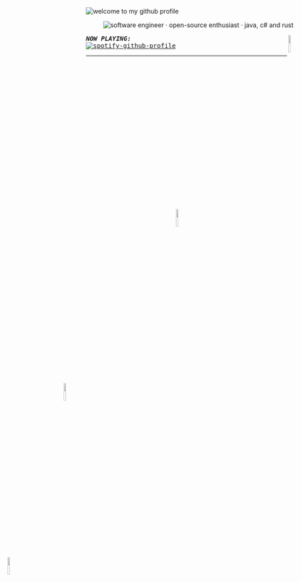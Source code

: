 <img alt="welcome to my github profile" src="https://github.com/rubyxsphere/rubyxsphere/assets/129624633/f33357d6-d413-4d9d-b8da-baa0f507511a">

<!-- Footer -->

<div align="center">

<img alt="software engineer  ·  open-source enthusiast  ·  java, c# and rust" src="https://github.com/rubyxsphere/rubyxsphere/assets/129624633/da375f28-1f9c-4044-a5e5-d79545020a29" /> <br/>
</div>

<img align="right" height="10%" width="10%" src="https://github.com/rubyxsphere/rubyxsphere/assets/129624633/95396b28-5b98-4d50-bb38-ec28aebdecb2" >
<img align="right" height="10%" width="10%" src="https://github.com/rubyxsphere/rubyxsphere/assets/129624633/82e41d85-e17d-4c47-a413-556fb954931c" hspace="50%">
<img align="right" height="10%" width="10%" src="https://github.com/rubyxsphere/rubyxsphere/assets/129624633/51743e30-a742-4066-8742-e86ee5e40792" hspace="100%">
<img align="right" height="10%" width="10%" src="https://github.com/rubyxsphere/rubyxsphere/assets/129624633/68be7b2a-20b2-4d83-b09b-cc1c8ea0a545" hspace="125%">

<kbd><kbd><b>*NOW PLAYING:*</b></kbd><br>[![spotify-github-profile](https://spotify-github-profile.vercel.app/api/view?uid=21agiw7agqrtuzi7aszsoxska&cover_image=true&theme=natemoo-re&show_offline=false&background_color=121212&interchange=false&bar_color=53b14f&bar_color_cover=true)](https://github.com/kittinan/spotify-github-profile) </kbd>

---
